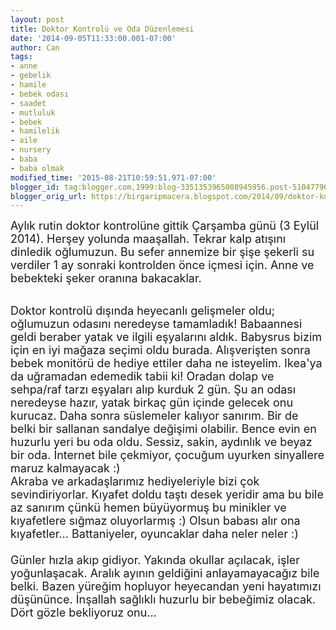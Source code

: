 ```yaml
---
layout: post
title: Doktor Kontrolü ve Oda Düzenlemesi
date: '2014-09-05T11:33:00.001-07:00'
author: Can
tags:
- anne
- gebelik
- hamile
- bebek odası
- saadet
- mutluluk
- bebek
- hamilelik
- aile
- nursery
- baba
- baba olmak
modified_time: '2015-08-21T10:59:51.971-07:00'
blogger_id: tag:blogger.com,1999:blog-3351353965008945956.post-5104779629385080218
blogger_orig_url: https://birgaripmacera.blogspot.com/2014/09/doktor-kontrolu-ve-oda-duzenlemesi.html
---
```


<span style="font-size: large;">Aylık rutin doktor kontrolüne gittik Çarşamba günü (3 Eylül 2014). Herşey yolunda maaşallah. Tekrar kalp atışını dinledik oğlumuzun. Bu sefer annemize bir şişe şekerli su verdiler 1 ay sonraki kontrolden önce içmesi için. Anne ve bebekteki şeker oranına bakacaklar.</span><br />
<a name='more'></a><br />
<div>
<span style="font-size: large;">Doktor kontrolü dışında heyecanlı gelişmeler oldu; oğlumuzun odasını neredeyse tamamladık! Babaannesi geldi beraber yatak ve ilgili eşyalarını aldık. Babysrus bizim için en iyi mağaza seçimi oldu burada. Alışverişten sonra bebek monitörü de hediye ettiler daha ne isteyelim. Ikea'ya da uğramadan edemedik tabii ki! Oradan dolap ve sehpa/raf tarzı eşyaları alıp kurduk 2 gün. Şu an odası neredeyse hazır, yatak birkaç gün içinde gelecek onu kurucaz. Daha sonra süslemeler kalıyor sanırım. Bir de belki bir sallanan sandalye değişimi olabilir. Bence evin en huzurlu yeri bu oda oldu. Sessiz, sakin, aydınlık ve beyaz bir oda. İnternet bile çekmiyor, çocuğum uyurken sinyallere maruz kalmayacak :)</span></div>
<div>
<span style="font-size: large;">Akraba ve arkadaşlarımız hediyeleriyle bizi çok sevindiriyorlar. Kıyafet doldu taştı desek yeridir ama bu bile az sanırım çünkü hemen büyüyormuş bu minikler ve kıyafetlere sığmaz oluyorlarmış :) Olsun babası alır ona kıyafetler... Battaniyeler, oyuncaklar daha neler neler :)</span></div>
<div>
<span style="font-size: large;"><br /></span></div>
<div>
<span style="font-size: large;">Günler hızla akıp gidiyor. Yakında okullar açılacak, işler yoğunlaşacak. Aralık ayının geldiğini anlayamayacağız bile belki. Bazen yüreğim hopluyor heyecandan yeni hayatımızı düşününce. İnşallah sağlıklı huzurlu bir bebeğimiz olacak. Dört gözle bekliyoruz onu...</span></div>
<div>
<br /></div>
